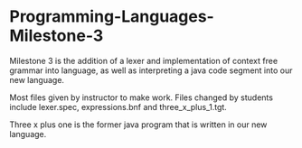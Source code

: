 # Programming-Languages-Milestone-3
Milestone 3 is the addition of a lexer and implementation of context free grammar into language, as well as interpreting a java code segment into our new language.

Most files given by instructor to make work. Files changed by students include lexer.spec, expressions.bnf and three_x_plus_1.tgt.

Three x plus one is the former java program that is written in our new language.
